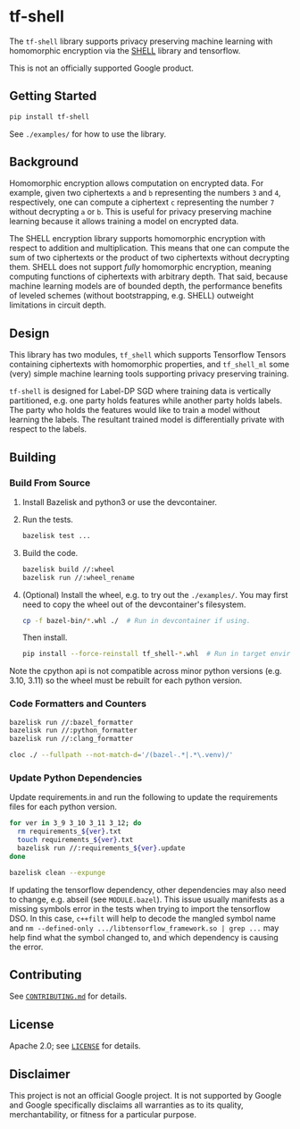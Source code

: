 # tf-shell

The `tf-shell` library supports privacy preserving machine learning with
homomorphic encryption via the
[SHELL](https://github.com/google/shell-encryption/) library and tensorflow.

This is not an officially supported Google product.

## Getting Started

```bash
pip install tf-shell
```

See `./examples/` for how to use the library.

## Background

Homomorphic encryption allows computation on encrypted data. For example, given
two ciphertexts `a` and `b` representing the numbers `3` and `4`, respectively,
one can compute a ciphertext `c` representing the number `7` without decrypting
`a` or `b`. This is useful for privacy preserving machine learning because it
allows training a model on encrypted data.

The SHELL encryption library supports homomorphic encryption with respect to
addition and multiplication. This means that one can compute the sum of two
ciphertexts or the product of two ciphertexts without decrypting them. SHELL
does not support _fully_ homomorphic encryption, meaning computing functions of
ciphertexts with arbitrary depth. That said, because machine learning models are
of bounded depth, the performance benefits of leveled schemes (without
bootstrapping, e.g. SHELL) outweight limitations in circuit depth.

## Design

This library has two modules, `tf_shell` which supports Tensorflow Tensors
containing ciphertexts with homomorphic properties, and `tf_shell_ml` some (very)
simple machine learning tools supporting privacy preserving training.

`tf-shell` is designed for Label-DP SGD where training data is vertically
partitioned, e.g. one party holds features while another party holds labels. The
party who holds the features would like to train a model without learning the
labels. The resultant trained model is differentially private with respect to
the labels.

## Building

### Build From Source

1. Install Bazelisk and python3 or use the devcontainer.

2. Run the tests.

    ```bash
    bazelisk test ...
    ```

3. Build the code.

    ```bash
    bazelisk build //:wheel
    bazelisk run //:wheel_rename
    ```

4. (Optional) Install the wheel, e.g. to try out the `./examples/`.
    You may first need to copy the wheel out of the devcontainer's filesystem.

    ```bash
    cp -f bazel-bin/*.whl ./  # Run in devcontainer if using.
    ```

    Then install.

    ```bash
    pip install --force-reinstall tf_shell-*.whl  # Run in target environment.
    ```

Note the cpython api is not compatible across minor python versions (e.g. 3.10,
3.11) so the wheel must be rebuilt for each python version.

### Code Formatters and Counters

```bash
bazelisk run //:bazel_formatter
bazelisk run //:python_formatter
bazelisk run //:clang_formatter
```

```bash
cloc ./ --fullpath --not-match-d='/(bazel-.*|.*\.venv)/'
```

### Update Python Dependencies

Update requirements.in and run the following to update the requirements files
for each python version.

```bash
for ver in 3_9 3_10 3_11 3_12; do
  rm requirements_${ver}.txt
  touch requirements_${ver}.txt
  bazelisk run //:requirements_${ver}.update
done

bazelisk clean --expunge
```

If updating the tensorflow dependency, other dependencies may also need to
change, e.g. abseil (see `MODULE.bazel`). This issue usually manifests as a
missing symbols error in the tests when trying to import the tensorflow DSO. In
this case, `c++filt` will help to decode the mangled symbol name and `nm
--defined-only .../libtensorflow_framework.so | grep ...` may help find what the
symbol changed to, and which dependency is causing the error.

## Contributing

See [`CONTRIBUTING.md`](CONTRIBUTING.md) for details.

## License

Apache 2.0; see [`LICENSE`](LICENSE) for details.

## Disclaimer

This project is not an official Google project. It is not supported by
Google and Google specifically disclaims all warranties as to its quality,
merchantability, or fitness for a particular purpose.
